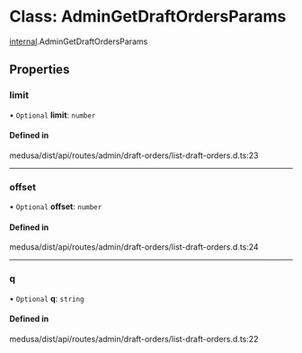 # Class: AdminGetDraftOrdersParams

[internal](../modules/internal-7.md).AdminGetDraftOrdersParams

## Properties

### limit

• `Optional` **limit**: `number`

#### Defined in

medusa/dist/api/routes/admin/draft-orders/list-draft-orders.d.ts:23

___

### offset

• `Optional` **offset**: `number`

#### Defined in

medusa/dist/api/routes/admin/draft-orders/list-draft-orders.d.ts:24

___

### q

• `Optional` **q**: `string`

#### Defined in

medusa/dist/api/routes/admin/draft-orders/list-draft-orders.d.ts:22
